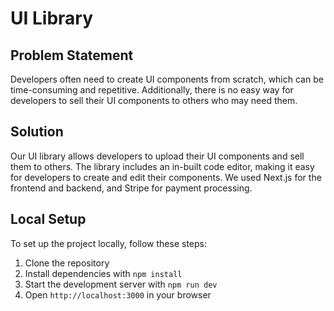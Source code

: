 <!-- write readme for my project which is ui library where any one can upload their component and any one can sell and buy it it consist of a in build code editor. start with the problem statement and then gradually explain it with the solution we came up with regarding the tech stack we have used nextjs and shadcn used stripe for payment in the end write the steps for locall setup of the project  -->

# UI Library

## Problem Statement

Developers often need to create UI components from scratch, which can be time-consuming and repetitive. Additionally, there is no easy way for developers to sell their UI components to others who may need them.

## Solution

Our UI library allows developers to upload their UI components and sell them to others. The library includes an in-built code editor, making it easy for developers to create and edit their components. We used Next.js for the frontend and backend, and Stripe for payment processing.

## Local Setup

To set up the project locally, follow these steps:

1. Clone the repository
2. Install dependencies with `npm install`
3. Start the development server with `npm run dev`
4. Open `http://localhost:3000` in your browser

